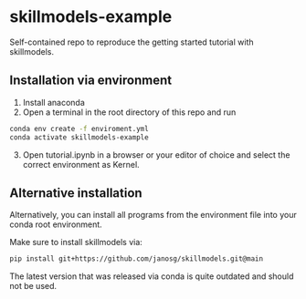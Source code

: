 # skillmodels-example


Self-contained repo to reproduce the getting started tutorial with skillmodels.


## Installation via environment

1. Install anaconda
2. Open a terminal in the root directory of this repo and run
```bash
conda env create -f enviroment.yml
conda activate skillmodels-example
```
3. Open tutorial.ipynb in a browser or your editor of choice and select the correct
environment as Kernel.


## Alternative installation

Alternatively, you can install all programs from the environment file into your conda
root environment.

Make sure to install skillmodels via:

```bash
pip install git+https://github.com/janosg/skillmodels.git@main
```

The latest version that was released via conda is quite outdated and should not be
used.